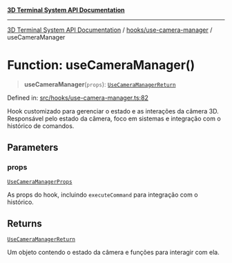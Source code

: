 [**3D Terminal System API Documentation**](../../../README.md)

***

[3D Terminal System API Documentation](../../../README.md) / [hooks/use-camera-manager](../README.md) / useCameraManager

# Function: useCameraManager()

> **useCameraManager**(`props`): [`UseCameraManagerReturn`](../interfaces/UseCameraManagerReturn.md)

Defined in: [src/hooks/use-camera-manager.ts:82](https://github.com/Dicommunitas/ThreeJS_Terminal_3D/blob/bf102b883b1f46260971486ec9fa4290f009e866/src/hooks/use-camera-manager.ts#L82)

Hook customizado para gerenciar o estado e as interações da câmera 3D.
Responsável pelo estado da câmera, foco em sistemas e integração com o histórico de comandos.

## Parameters

### props

[`UseCameraManagerProps`](../interfaces/UseCameraManagerProps.md)

As props do hook, incluindo `executeCommand` para integração com o histórico.

## Returns

[`UseCameraManagerReturn`](../interfaces/UseCameraManagerReturn.md)

Um objeto contendo o estado da câmera e funções para interagir com ela.
